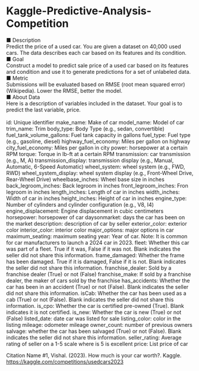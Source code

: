 # Kaggle-Predictive-Analysis-Competition
■ Description<br />
Predict the price of a used car. You are given a dataset on 40,000 used cars. The data describes each car based on its features and its condition.<br />
■ Goal<br />
Construct a model to predict sale price of a used car based on its features and condition and use it to generate predictions for a set of unlabeled data.<br />
■ Metric<br />
Submissions will be evaluated based on RMSE (root mean squared error) (Wikipedia). Lower the RMSE, better the model.<br />
■ About Data<br />
Here is a description of variables included in the dataset. Your goal is to predict the last variable, price.<br />
<br />
id: Unique identifier
make_name: Make of car
model_name: Model of car
trim_name: Trim
body_type: Body Type (e.g., sedan, convertible)
fuel_tank_volume_gallons: Fuel tank capacity in gallons
fuel_type: Fuel type (e.g., gasoline, diesel)
highway_fuel_economy: Miles per gallon on highway
city_fuel_economy: Miles per gallon in city
power: horsepower at a certain RPM
torque: Torque in lb-ft at a certain RPM
transmission: car transmission (e.g., M, A)
transmission_display: transmission display (e.g., Manual, Automatic, 6-Speed Automatic)
wheel_system: wheel system (e.g., FWD, RWD)
wheel_system_display: wheel system display (e.g., Front-Wheel Drive, Rear-Wheel Drive)
wheelbase_inches: Wheel base size in inches
back_legroom_inches: Back legroom in inches
front_legroom_inches: Fron legroom in inches
length_inches: Length of car in inches
width_inches: Width of car in inches
height_inches: Height of car in inches
engine_type: Number of cylinders and cylinder configuration (e.g., V8, I4)
engine_displacement: Engine displacement in cubic centimeters
horsepower: horsepower of car
daysonmarket: days the car has been on the market
description: description of car by seller
exterior_color: exterior color
interior_color: interior color
major_options: major options in car
maximum_seating: maximum seating
year: Year of car. Note: It is common for car manufacturers to launch a 2024 car in 2023.
fleet: Whether this car was part of a fleet. True if it was, False if it was not. Blank indicates the seller did not share this information.
frame_damaged: Whether the frame has been damaged. True if it is damaged, False if it is not. Blank indicates the seller did not share this information.
franchise_dealer: Sold by a franchise dealer (True) or not (False)
franchise_make: If sold by a franchise dealer, the maker of cars sold by the franchise
has_accidents: Whether the car has been in an accident (True) or not (False). Blank indicates the seller did not share this information.
isCab: Whether the car has been used as a cab (True) or not (False). Blank indicates the seller did not share this information.
is_cpo: Whether the car is certified pre-owned (True). Blank indicates it is not certified.
is_new: Whether the car is new (True) or not (False)
listed_date: date car was listed for sale
listing_color: color in the listing
mileage: odometer mileage
owner_count: number of previous owners
salvage: whether the car has been salvaged (True) or not (False). Blank indicates the seller did not share this information.
seller_rating: Average rating of seller on a 1-5 scale where is 5 is excellent
price: List price of car

Citation
Name #1, Vishal. (2023). How much is your car worth?. Kaggle. https://kaggle.com/competitions/usedcars2023
